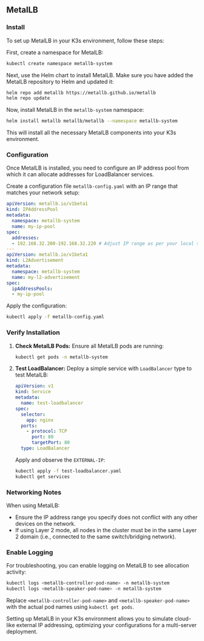 ## MetalLB

### Install
To set up MetalLB in your K3s environment, follow these steps:

First, create a namespace for MetalLB:

```bash
kubectl create namespace metallb-system
```

Next, use the Helm chart to install MetalLB. Make sure you have added the MetalLB repository to Helm and updated it:

```bash
helm repo add metallb https://metallb.github.io/metallb
helm repo update
```

Now, install MetalLB in the `metallb-system` namespace:

```bash
helm install metallb metallb/metallb --namespace metallb-system
```

This will install all the necessary MetalLB components into your K3s environment.

### Configuration
Once MetalLB is installed, you need to configure an IP address pool from which it can allocate addresses for LoadBalancer services.

Create a configuration file `metallb-config.yaml` with an IP range that matches your network setup:

```yaml
apiVersion: metallb.io/v1beta1
kind: IPAddressPool
metadata:
  namespace: metallb-system
  name: my-ip-pool
spec:
  addresses:
  - 192.168.32.200-192.168.32.220 # Adjust IP range as per your local setup
---
apiVersion: metallb.io/v1beta1
kind: L2Advertisement
metadata:
  namespace: metallb-system
  name: my-l2-advertisement
spec:
  ipAddressPools:
  - my-ip-pool
```

Apply the configuration:

```bash
kubectl apply -f metallb-config.yaml
```

### Verify Installation
1. **Check MetalLB Pods:**
   Ensure all MetalLB pods are running:

   ```bash
   kubectl get pods -n metallb-system
   ```

2. **Test LoadBalancer:**
   Deploy a simple service with `LoadBalancer` type to test MetalLB:

   ```yaml
   apiVersion: v1
   kind: Service
   metadata:
     name: test-loadbalancer
   spec:
     selector:
       app: nginx
     ports:
       - protocol: TCP
         port: 80
         targetPort: 80
     type: LoadBalancer
   ```

   Apply and observe the `EXTERNAL-IP`:

   ```bash
   kubectl apply -f test-loadbalancer.yaml
   kubectl get services
   ```

### Networking Notes
When using MetalLB:
- Ensure the IP address range you specify does not conflict with any other devices on the network.
- If using Layer 2 mode, all nodes in the cluster must be in the same Layer 2 domain (i.e., connected to the same switch/bridging network).

### Enable Logging
For troubleshooting, you can enable logging on MetalLB to see allocation activity:

```bash
kubectl logs <metallb-controller-pod-name> -n metallb-system
kubectl logs <metallb-speaker-pod-name> -n metallb-system
```

Replace `<metallb-controller-pod-name>` and `<metallb-speaker-pod-name>` with the actual pod names using `kubectl get pods`.

Setting up MetalLB in your K3s environment allows you to simulate cloud-like external IP addressing, optimizing your configurations for a multi-server deployment.

